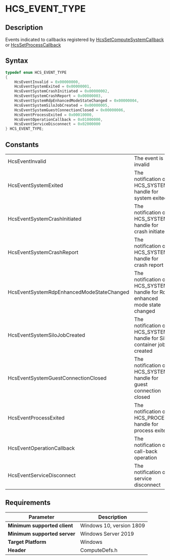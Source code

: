 # HCS_EVENT_TYPE

## Description

Events indicated to callbacks registered by [HcsSetComputeSystemCallback](./HcsSetComputeSystemCallback.md) or [HcsSetProcessCallback](./HcsSetProcessCallback.md)

## Syntax

```cpp
typedef enum HCS_EVENT_TYPE
{
    HcsEventInvalid = 0x00000000,
    HcsEventSystemExited = 0x00000001,
    HcsEventSystemCrashInitiated = 0x00000002,
    HcsEventSystemCrashReport = 0x00000003,
    HcsEventSystemRdpEnhancedModeStateChanged = 0x00000004,
    HcsEventSystemSiloJobCreated = 0x00000005,
    HcsEventSystemGuestConnectionClosed = 0x00000006,
    HcsEventProcessExited = 0x00010000,
    HcsEventOperationCallback = 0x01000000,
    HcsEventServiceDisconnect = 0x02000000
} HCS_EVENT_TYPE;
```

## Constants

|||
|---|---|
|HcsEventInvalid|The event is invalid|
|HcsEventSystemExited|The notification of HCS_SYSTEM handle for system exited|
|HcsEventSystemCrashInitiated|The notification of HCS_SYSTEM handle for crash initiated|
|HcsEventSystemCrashReport|The notification of HCS_SYSTEM handle for crash report|
|HcsEventSystemRdpEnhancedModeStateChanged|The notification of HCS_SYSTEM handle for Rdp enhanced mode state changed|
|HcsEventSystemSiloJobCreated|The notification of HCS_SYSTEM handle for Silo container job created|
|HcsEventSystemGuestConnectionClosed|The notification of HCS_SYSTEM handle for guest connection closed|
|HcsEventProcessExited|The notification of HCS_PROCESS handle for process exited|
|HcsEventOperationCallback|The notification of call-back operation|
|HcsEventServiceDisconnect|The notification of service disconnect|

## Requirements

|Parameter|Description|
|---|---|
| **Minimum supported client** | Windows 10, version 1809 |
| **Minimum supported server** | Windows Server 2019 |
| **Target Platform** | Windows |
| **Header** | ComputeDefs.h |
